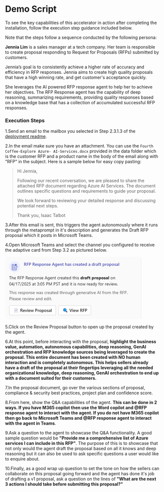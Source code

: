 # Demo Script

To see the key capabilities of this accelerator in action after completing the installation, follow the execution step guidance included below.

Note that the steps follow a sequence conducted by the following persona:

**Jennia Lim** is a sales manager at a tech company. Her team is responsible to create proposal responding to Request for Proposals (RFPs) submitted by customers.

Jennia’s goal is to consistently achieve a higher rate of accuracy and efficiency in RFP responses. Jennia aims to create high quality proposals that have a high winning rate, and get customer's acceptance quickly.

She leverages the AI powered RFP response agent to help her to achieve her objectives. The RFP Response agent has the capability of deep reasoning, summarizing requirements, providing quality responses based on a knowledge base that has a collection of accumulated successful RFP responses.

### Execution Steps

1.Send an email to the mailbox you selected in Step 2.3.1.3 of the [deployment readme](GitHubRepo/Deployment/README.md).

2.In the email make sure you have an attachment. You can use the `Fourth Coffee-Explore Azure- AI-Services.docx`  provided in the data folder which is the customer RFP and a product name in the body of the email along with "RFP" in the subject. Here is a sample below for easy copy pasting:

> Hi Jennia,
>
> Following our recent conversation, we are pleased to share the attached RFP document regarding Azure AI Services. The document outlines specific questions and requirements to guide your proposal.
>
> We look forward to reviewing your detailed response and discussing potential next steps.
>
> Thank you,
> Isaac Talbot

3.After this email is sent, this triggers the agent autonomously where it runs through the metaprompt in it's description and generates the Draft RFP proposal which it posts in Microsoft Teams.

4.Open Microsoft Teams and select the channel you configured to receive the adaptive card from Step 3.2 as pictured below.

![Adaptive Card](./Images/adaptivecard.png)

5.Click on the Review Proposal button to open up the proposal created by the agent.

6.At this point, before interacting with the proposal, **highlight the business value, automation, autonomous capabilities, deep reasoning, GenAI orchestration and RFP knowledge sources being leveraged to create the proposal. This entire document has been created with NO human interaction and is completely autonomous. This helps sellers already have a draft of the proposal at their fingertips leveraging all the needed organizational knowledge, deep reasoning, GenAI orchestration to end up with a document suited for their customers.**

7.In the proposal document, go over the various sections of proposal, compliance & security best practices, project plan and confidence score.

8.From here, show the Q&A capabilities of the agent. **This can be done in 2 ways. If you have M365 copilot then use the Word copilot and @RFP response agent to interact with the agent. If you do not have M365 copilot then go back to Microsoft Teams and @RFP response agent to interact with the agent in Teams**.

9.Ask a question to the agent to showcase the Q&A functionality. A good sample question would be **"Provide me a comprehensive list of Azure services I can include in this RFP"**. The purpose of this is to showcase that not only would the agent draft the proposal based on all it knows and deep reasoning but it can also be used to ask specific questions a user would like to enquire about.

10.Finally, as a good wrap up question to set the tone on how the sellers can collaborate on this proposal going forward and the agent has done it's job of drafting a v1 proposal, ask a question on the lines of **"What are the next 3 actions I should take before submitting this proposal?"**
